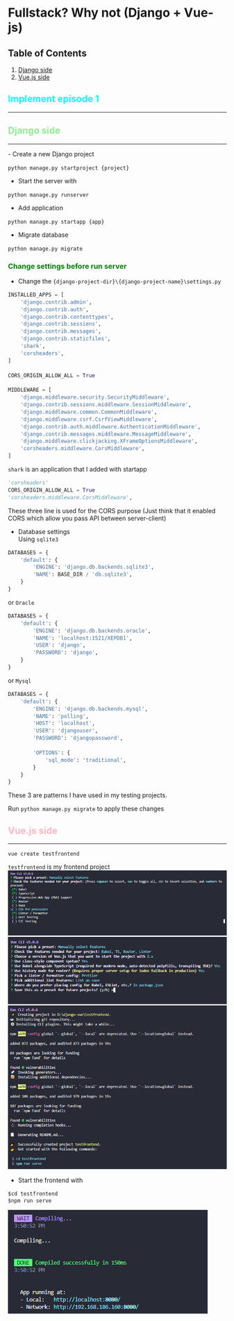# Fullstack? Why not (Django + Vue-js)

<style>
    r { color: Red }
    g { color: Green }
    b { color: Blue }
    Orange { color: Orange }
    LightGreen { color: LightGreen }
    Cyan { color: Cyan }
    LightPink { color: LightPink }
</style>

## Table of Contents
1. [Django side](#django)
2. [Vue.js side](#vuejs)

## <Cyan>Implement episode 1</Cyan> 
<hr>

<h2 id="django"><LightGreen>Django side</LightGreen></h2>
<hr>
- Create a new Django project

`python manage.py startproject {project}`

- Start the server with

`python manage.py runserver`

- Add application

`python manage.py startapp {app}`

- Migrate database

`python manage.py migrate`

### <g>Change settings before run server</g>

* Change the `{django-project-dir}\{django-project-name}\settings.py`

```python
INSTALLED_APPS = [
    'django.contrib.admin',
    'django.contrib.auth',
    'django.contrib.contenttypes',
    'django.contrib.sessions',
    'django.contrib.messages',
    'django.contrib.staticfiles',
    'shark',
    'corsheaders',
]

CORS_ORIGIN_ALLOW_ALL = True

MIDDLEWARE = [
    'django.middleware.security.SecurityMiddleware',
    'django.contrib.sessions.middleware.SessionMiddleware',
    'django.middleware.common.CommonMiddleware',
    'django.middleware.csrf.CsrfViewMiddleware',
    'django.contrib.auth.middleware.AuthenticationMiddleware',
    'django.contrib.messages.middleware.MessageMiddleware',
    'django.middleware.clickjacking.XFrameOptionsMiddleware',
    'corsheaders.middleware.CorsMiddleware',
]
```
`shark` is an application that I added with startapp

```python
'corsheaders'  
CORS_ORIGIN_ALLOW_ALL = True  
'corsheaders.middleware.CorsMiddleware',
```
These three line is used for the CORS purpose (Just think that it enabled CORS which allow you pass API between server-client)

* Database settings  
Using `sqlite3`
```python
DATABASES = {
    'default': {
        'ENGINE': 'django.db.backends.sqlite3',
        'NAME': BASE_DIR / 'db.sqlite3',
    }
}
```
or `Oracle`
```python
DATABASES = {
    'default': {
        'ENGINE': 'django.db.backends.oracle',
        'NAME': 'localhost:1521/XEPDB1',
        'USER': 'django',
        'PASSWORD': 'django',
    }
}
```
or `Mysql`
```python
DATABASES = {
    'default': {
        'ENGINE': 'django.db.backends.mysql',
        'NAME': 'polling',
        'HOST': 'localhost',
        'USER': 'djangouser',
        'PASSWORD': 'djangopassword',
        
        'OPTIONS': {
            'sql_mode': 'traditional',
        }
    }
}
```
These 3 are patterns I have used in my testing projects.

Run `python manage.py migrate` to apply these changes


<h2 id="vuejs"><LightPink>Vue.js side</LightPink></h2>
<hr>

```
vue create testfrontend
```
`testfrontend` is my frontend project
![step 1](vue_create_step1.png)
![step 2](vue_create_step2.png)
![step 3](vue_create_step3.png)

- Start the frontend with

```shell
$cd testfrontend
$npm run serve
```

![vue_run_serve](vue_run_serve.png)